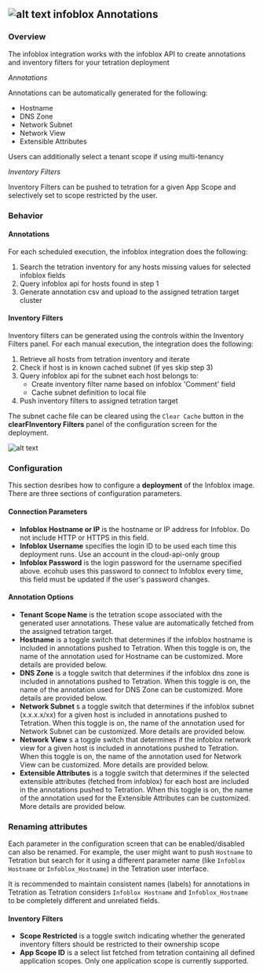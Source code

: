## ![alt text](https://github.com/techBeck03/Scratch/raw/master/ecoScripts/infoblox/icon.png "Logo") infoblox Annotations

### Overview
The infoblox integration works with the infoblox API to create annotations and inventory filters for your tetration deployment

*Annotations*

Annotations can be automatically generated for the following:
- Hostname
- DNS Zone
- Network Subnet
- Network View
- Extensible Attributes

Users can additionally select a tenant scope if using multi-tenancy

*Inventory Filters*

Inventory Filters can be pushed to tetration for a given App Scope and selectively set to scope restricted by the user.

### Behavior

#### Annotations

For each scheduled execution, the infoblox integration does the following:

1. Search the tetration inventory for any hosts missing values for selected infoblox fields
2. Query infoblox api for hosts found in step 1
3. Generate annotation csv and upload to the assigned tetration target cluster

#### Inventory Filters

Inventory filters can be generated using the controls within the Inventory Filters panel.  For each manual execution, the integration does the following:

1. Retrieve all hosts from tetration inventory and iterate
2. Check if host is in known cached subnet (if yes skip step 3)
3. Query infoblox api for the subnet each host belongs to:
    * Create inventory filter name based on infoblox 'Comment' field
    * Cache subnet definition to local file
4. Push inventory filters to assigned tetration target
 
The subnet cache file can be cleared using the `Clear Cache` button in the **clearFInventory Filters** panel of the configuration screen for the deployment.

![alt text](https://github.com/techBeck03/Scratch/raw/master/ecoScripts/infoblox/clearInventoryCache.png "Clear Cache")

### Configuration

This section desribes how to configure a **deployment** of the Infoblox image. There are three sections of configuration parameters.

#### Connection Parameters

- **Infoblox Hostname or IP** is the hostname or IP address for Infoblox. Do not include HTTP or HTTPS in this field.
- **Infoblox Username** specifies the login ID to be used each time this deployment runs. Use an account in the cloud-api-only group
- **Infoblox Password** is the login password for the username specified above. ecohub uses this password to connect to Infoblox every time, this field must be updated if the user's password changes.

#### Annotation Options

- **Tenant Scope Name** is the tetration scope associated with the generated user annotations.  These value are automatically fetched from the assigned tetration target.
- **Hostname** is a toggle switch that determines if the infoblox hostname is included in annotations pushed to Tetration. When this toggle is on, the name of the annotation used for Hostname can be customized. More details are provided below.
- **DNS Zone** is a toggle switch that determines if the infoblox dns zone is included in annotations pushed to Tetration. When this toggle is on, the name of the annotation used for DNS Zone can be customized. More details are provided below.
- **Network Subnet** s a toggle switch that determines if the infoblox subnet (x.x.x.x/xx) for a given host is included in annotations pushed to Tetration. When this toggle is on, the name of the annotation used for Network Subnet can be customized. More details are provided below.
- **Network View** s a toggle switch that determines if the infoblox network view for a given host is included in annotations pushed to Tetration. When this toggle is on, the name of the annotation used for Network View can be customized. More details are provided below.
- **Extensible Attributes** is a toggle switch that determines if the selected extensible attributes (fetched from infoblox) for each host are included in the annotations pushed to Tetration. When this toggle is on, the name of the annotation used for the Extensible Attributes can be customized. More details are provided below.

### Renaming attributes

Each parameter in the configuration screen that can be enabled/disabled can also be renamed. For example, the user might want to push `Hostname` to Tetration but search for it using a different parameter name (like `Infoblox Hostname` or `Infoblox_Hostname`) in the Tetration user interface.

It is recommended to maintain consistent names (labels) for annotations in Tetration as Tetration considers `Infoblox Hostname` and `Infoblox_Hostname` to be completely different and unrelated fields.

#### Inventory Filters
- **Scope Restricted** is a toggle switch indicating whether the generated inventory filters should be restricted to their ownership scope
- **App Scope ID** is a select list fetched from tetration containing all defined application scopes.  Only one application scope is currently supported.